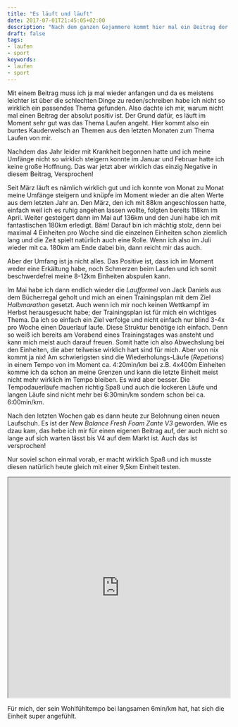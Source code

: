 ```yaml
---
title: "Es läuft und läuft"
date: 2017-07-01T21:45:05+02:00
description: "Nach dem ganzen Gejammere kommt hier mal ein Beitrag der nur positives enthält. Versprochen!"
draft: false
tags:
- laufen
- sport
keywords:
- laufen
- sport
---
```


Mit einem Beitrag muss ich ja mal wieder anfangen und da es meistens leichter ist über die schlechten Dinge zu reden/schreiben habe ich nicht so wirklich ein passendes Thema gefunden. Also dachte ich mir, warum nicht mal einen Beitrag der absolut positiv ist. Der Grund dafür, es läuft im Moment sehr gut was das Thema Laufen angeht. Hier kommt also ein buntes Kauderwelsch an Themen aus den letzten Monaten zum Thema Laufen von mir.

Nachdem das Jahr leider mit Krankheit begonnen hatte und ich meine Umfänge nicht so wirklich steigern konnte im Januar und Februar hatte ich keine große Hoffnung. Das war jetzt aber wirklich das einzig Negative in diesem Beitrag, Versprochen!

Seit März läuft es nämlich wirklich gut und ich konnte von Monat zu Monat meine Umfänge steigern und knüpfe im Moment wieder an die alten Werte aus dem letzten Jahr an. Den März, den ich mit 88km angeschlossen hatte, einfach weil ich es ruhig angehen lassen wollte, folgten bereits 118km im April. Weiter gesteigert dann im Mai auf 136km und den Juni habe ich mit fantastischen 180km erledigt. Bäm! Darauf bin ich mächtig stolz, denn bei maximal 4 Einheiten pro Woche sind die einzelnen Einheiten schon ziemlich lang und die Zeit spielt natürlich auch eine Rolle. Wenn ich also im Juli wieder mit ca. 180km am Ende dabei bin, dann reicht mir das auch.

Aber der Umfang ist ja nicht alles. Das Positive ist, dass ich im Moment weder eine Erkältung habe, noch Schmerzen beim Laufen und ich somit beschwerdefrei meine 8-12km Einheiten abspulen kann.

Im Mai habe ich dann endlich wieder die _Laufformel_ von Jack Daniels aus dem Bücherregal geholt und mich an einen Trainingsplan mit dem Ziel _Halbmarathon_ gesetzt. Auch wenn ich mir noch keinen Wettkampf im Herbst herausgesucht habe; der Trainingsplan ist für mich ein wichtiges Thema. Da ich so einfach ein Ziel verfolge und nicht einfach nur blind 3-4x pro Woche einen Dauerlauf laufe. Diese Struktur benötige ich einfach. Denn so weiß ich bereits am Vorabend eines Trainingstages was ansteht und kann mich meist auch darauf freuen.
Somit hatte ich also Abwechslung bei den Einheiten, die aber teilweise wirklich hart sind für mich. Aber von nix kommt ja nix!
Am schwierigsten sind die Wiederholungs-Läufe (_Repetions_) in einem Tempo von im Moment ca. 4:20min/km bei z.B. 4x400m Einheiten komme ich da schon an meine Grenzen und kann die letzte Einheit meist nicht mehr wirklich im Tempo bleiben. Es wird aber besser.
Die Tempodauerläufe machen richtig Spaß und auch die lockeren Läufe und langen Läufe sind nicht mehr bei 6:30min/km sondern schon bei ca. 6:00min/km.

Nach den letzten Wochen gab es dann heute zur Belohnung einen neuen Laufschuh. Es ist der _New Balance Fresh Foam Zante V3_ geworden. Wie es dzau kam, das hebe ich mir für einen eigenen Beitrag auf, der auch nicht so lange auf sich warten lässt bis V4 auf dem Markt ist. Auch das ist versprochen!

Nur soviel schon einmal vorab, er macht wirklich Spaß und ich musste diesen natürlich heute gleich mit einer 9,5km Einheit testen.

<iframe style="padding:0;margin:0 auto;display:block;max-width:100%;" src="https://runalyze.com/shared/1h2uk?mode=iframe&utm_medium=referral&utm_source=iframe" width="600" height="500"></iframe>

Für mich, der sein Wohlfühltempo bei langsamen 6min/km hat, hat sich die Einheit super angefühlt.
